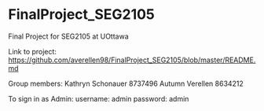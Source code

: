# FinalProject_SEG2105
Final Project for SEG2105 at UOttawa

Link to project: https://github.com/averellen98/FinalProject_SEG2105/blob/master/README.md

Group members:
  Kathryn Schonauer 8737496
  Autumn Verellen 8634212
  
  To sign in as Admin:
  username: admin
  password: admin
